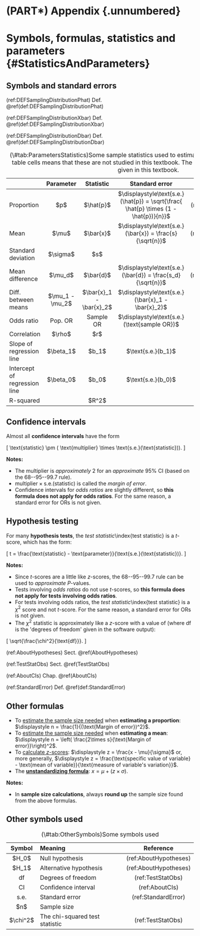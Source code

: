 # (PART\*) Appendix {.unnumbered}


# Symbols, formulas, statistics and parameters {#StatisticsAndParameters}



## Symbols and standard errors



(ref:DEFSamplingDistributionPhat) Def. \@ref(def:DEFSamplingDistributionPhat)

(ref:DEFSamplingDistributionXbar) Def. \@ref(def:DEFSamplingDistributionXbar)

(ref:DEFSamplingDistributionDbar) Def. \@ref(def:DEFSamplingDistributionDbar)



<table>
<caption>(\#tab:ParametersStatistics)Some sample statistics used to estimate population parameters. Empty table cells means that these are not studied in this textbook. The dashes means that no formula is given in this textbook.</caption>
 <thead>
  <tr>
   <th style="text-align:left;font-weight: bold;">   </th>
   <th style="text-align:center;font-weight: bold;"> Parameter </th>
   <th style="text-align:center;font-weight: bold;"> Statistic </th>
   <th style="text-align:center;font-weight: bold;"> Standard error </th>
   <th style="text-align:center;font-weight: bold;"> S.E. formula reference </th>
  </tr>
 </thead>
<tbody>
  <tr>
   <td style="text-align:left;"> Proportion </td>
   <td style="text-align:center;"> $p$ </td>
   <td style="text-align:center;"> $\hat{p}$ </td>
   <td style="text-align:center;"> $\displaystyle\text{s.e.}(\hat{p}) = \sqrt{\frac{ \hat{p} \times (1 - \hat{p})}{n}}$ </td>
   <td style="text-align:center;"> (ref:DEFSamplingDistributionPhat) </td>
  </tr>
  <tr>
   <td style="text-align:left;"> Mean </td>
   <td style="text-align:center;"> $\mu$ </td>
   <td style="text-align:center;"> $\bar{x}$ </td>
   <td style="text-align:center;"> $\displaystyle\text{s.e.}(\bar{x}) = \frac{s}{\sqrt{n}}$ </td>
   <td style="text-align:center;"> (ref:DEFSamplingDistributionXbar) </td>
  </tr>
  <tr>
   <td style="text-align:left;"> Standard deviation </td>
   <td style="text-align:center;"> $\sigma$ </td>
   <td style="text-align:center;"> $s$ </td>
   <td style="text-align:center;">  </td>
   <td style="text-align:center;">  </td>
  </tr>
  <tr>
   <td style="text-align:left;"> Mean difference </td>
   <td style="text-align:center;"> $\mu_d$ </td>
   <td style="text-align:center;"> $\bar{d}$ </td>
   <td style="text-align:center;"> $\displaystyle\text{s.e.}(\bar{d}) = \frac{s_d}{\sqrt{n}}$ </td>
   <td style="text-align:center;"> (ref:DEFSamplingDistributionDbar) </td>
  </tr>
  <tr>
   <td style="text-align:left;"> Diff. between means </td>
   <td style="text-align:center;"> $\mu_1 - \mu_2$ </td>
   <td style="text-align:center;"> $\bar{x}_1 - \bar{x}_2$ </td>
   <td style="text-align:center;"> $\displaystyle\text{s.e.}(\bar{x}_1 - \bar{x}_2)$ </td>
   <td style="text-align:center;"> -- </td>
  </tr>
  <tr>
   <td style="text-align:left;"> Odds ratio </td>
   <td style="text-align:center;"> Pop. OR </td>
   <td style="text-align:center;"> Sample OR </td>
   <td style="text-align:center;"> $\displaystyle\text{s.e.}(\text{sample OR})$ </td>
   <td style="text-align:center;"> -- </td>
  </tr>
  <tr>
   <td style="text-align:left;"> Correlation </td>
   <td style="text-align:center;"> $\rho$ </td>
   <td style="text-align:center;"> $r$ </td>
   <td style="text-align:center;">  </td>
   <td style="text-align:center;">  </td>
  </tr>
  <tr>
   <td style="text-align:left;"> Slope of regression line </td>
   <td style="text-align:center;"> $\beta_1$ </td>
   <td style="text-align:center;"> $b_1$ </td>
   <td style="text-align:center;"> $\text{s.e.}(b_1)$ </td>
   <td style="text-align:center;"> -- </td>
  </tr>
  <tr>
   <td style="text-align:left;"> Intercept of regression line </td>
   <td style="text-align:center;"> $\beta_0$ </td>
   <td style="text-align:center;"> $b_0$ </td>
   <td style="text-align:center;"> $\text{s.e.}(b_0)$ </td>
   <td style="text-align:center;"> -- </td>
  </tr>
  <tr>
   <td style="text-align:left;"> R-squared </td>
   <td style="text-align:center;">  </td>
   <td style="text-align:center;"> $R^2$ </td>
   <td style="text-align:center;">  </td>
   <td style="text-align:center;">  </td>
  </tr>
</tbody>
</table>







## Confidence intervals

Almost all **confidence intervals** have the form

\[ 
    \text{statistic} \pm ( \text{multiplier} \times \text{s.e.}(\text{statistic})).
\]

**Notes:**

* The multiplier is *approximately* 2 for an *approximate* 95% CI (based on the 68--95--99.7 rule).
* $\text{multiplier} \times \text{s.e.}(\text{statistic})$ is called the *margin of error*.
* Confidence intervals for *odds ratios* are slightly different, so **this formula does not apply for odds ratios**.
  For the same reason, a standard error for ORs is not given.


## Hypothesis testing

For many **hypothesis tests**, the *test statistic*\index{test statistic} is a $t$-score, which has the form:

\[
  t = \frac{\text{statistic} - \text{parameter}}{\text{s.e.}(\text{statistic})}.
\]

**Notes:**

* Since $t$-scores are a little like $z$-scores, the 68--95--99.7 rule can be used to *approximate* $P$-values.
* Tests involving *odds ratios* do not use $t$-scores, so **this formula does not apply for tests involving odds ratios**.
* For tests involving odds ratios, the *test statistic*\index{test statistic}
  is a $\chi^2$ score and not $t$-score.
  For the same reason, a standard error for ORs is not given.
* The $\chi^2$ statistic is approximately like a $z$-score with a value of (where $\text{df}$ is the 'degrees of freedom' given in the software output):

\[
   \sqrt{\frac{\chi^2}{\text{df}}}.
\]

 
(ref:AboutHypotheses) Sect. \@ref(AboutHypotheses)

(ref:TestStatObs) Sect. \@ref(TestStatObs)

(ref:AboutCIs) Chap. \@ref(AboutCIs)

(ref:StandardError) Def. \@ref(def:StandardError)



## Other formulas


* To [estimate the sample size needed](#EstimatingSampleSize) when **estimating a proportion**: $\displaystyle n = \frac{1}{(\text{Margin of error})^2}$.
* To [estimate the sample size needed](#EstimatingSampleSize) when **estimating a mean**: $\displaystyle n = \left( \frac{2\times s}{\text{Margin of error}}\right)^2$.
* To [calculate $z$-scores](#z-scores): $\displaystyle z = \frac{x - \mu}{\sigma}$ or, more generally, $\displaystyle z = \frac{\text{specific value of variable} - \text{mean of variable}}{\text{measure of variable's variation}}$.
* The [**unstandardizing formula**](#Unstandardising): $x = \mu + (z\times \sigma)$.

**Notes:**

* In **sample size calculations**, always **round up** the sample size found from the above formulas.


## Other symbols used

<table>
<caption>(\#tab:OtherSymbols)Some symbols used</caption>
 <thead>
  <tr>
   <th style="text-align:center;font-weight: bold;"> Symbol </th>
   <th style="text-align:left;font-weight: bold;"> Meaning </th>
   <th style="text-align:center;font-weight: bold;"> Reference </th>
  </tr>
 </thead>
<tbody>
  <tr>
   <td style="text-align:center;"> $H_0$ </td>
   <td style="text-align:left;"> Null hypothesis </td>
   <td style="text-align:center;"> (ref:AboutHypotheses) </td>
  </tr>
  <tr>
   <td style="text-align:center;"> $H_1$ </td>
   <td style="text-align:left;"> Alternative hypothesis </td>
   <td style="text-align:center;"> (ref:AboutHypotheses) </td>
  </tr>
  <tr>
   <td style="text-align:center;"> df </td>
   <td style="text-align:left;"> Degrees of freedom </td>
   <td style="text-align:center;"> (ref:TestStatObs) </td>
  </tr>
  <tr>
   <td style="text-align:center;"> CI </td>
   <td style="text-align:left;"> Confidence interval </td>
   <td style="text-align:center;"> (ref:AboutCIs) </td>
  </tr>
  <tr>
   <td style="text-align:center;"> s.e. </td>
   <td style="text-align:left;"> Standard error </td>
   <td style="text-align:center;"> (ref:StandardError) </td>
  </tr>
  <tr>
   <td style="text-align:center;"> $n$ </td>
   <td style="text-align:left;"> Sample size </td>
   <td style="text-align:center;">  </td>
  </tr>
  <tr>
   <td style="text-align:center;"> $\chi^2$ </td>
   <td style="text-align:left;"> The chi-squared test statistic </td>
   <td style="text-align:center;"> (ref:TestStatObs) </td>
  </tr>
</tbody>
</table>






